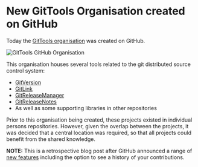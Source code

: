 ﻿---
Title: adnuguk organisation created on GitHub
Published: 5/8/2014
Tags:
- GitHub
- Open Source
- Organisation
- adnuguk
---

# New GitTools Organisation created on GitHub

Today the [GitTools organisation](https://github.com/GitTools) was created on GitHub.

![GitTools GitHub Organisation](https://gep13wpstorage.blob.core.windows.net/gep13/2015/4/15/gittools-organisation.png)

This organisation houses several tools related to the git distributed source control system:

- [GitVersion](https://github.com/GitTools/GitVersion)
- [GitLink](https://github.com/GitTools/GitLink)
- [GitReleaseManager](https://github.com/GitTools/GitReleaseManager)
- [GitReleaseNotes](https://github.com/GitTools/GitReleaseNotes)
- As well as some supporting libraries in other repositories
 
Prior to this organisation being created, these projects existed in individual persons repositories.  However, given the overlap between the projects, it was decided that a central location was required, so that all projects could benefit from the shared knowledge.

**NOTE:** This is a retrospective blog post after GitHub announced a range of [new features](https://github.com/blog/2256-a-whole-new-github-universe-announcing-new-tools-forums-and-features) including the option to see a history of your contributions.
